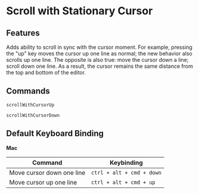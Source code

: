 # Scroll with Stationary Cursor

## Features

Adds ability to scroll in sync with the cursor moment. For example, pressing the "up" key moves the cursor up one line as normal; the new behavior also scrolls up one line. The opposite is also true: move the cursor down a line; scroll down one line. As a result, the cursor remains the same distance from the top and bottom of the editor.

## Commands

`scrollWithCursorUp`

`scrollWithCursorDown`

## Default Keyboard Binding

**Mac**

|Command|Keybinding|
|-|-|
|Move cursor down one line|`ctrl + alt + cmd + down`|
|Move cursor up one line|`ctrl + alt + cmd + up`|

